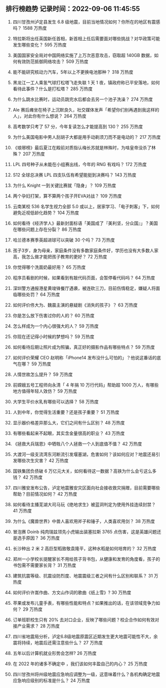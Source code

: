 
## 排行榜趋势 记录时间：2022-09-06 11:45:55
  
  1. 四川甘孜州泸定县发生 6.8 级地震，目前当地情况如何？你所在的地区有震感吗？ 1588 万热度
    
  2. 特拉斯将出任英国新任首相，新首相上任后需要面对哪些挑战？对华政策可能发生哪些变化？ 595 万热度
    
  3. 美国国家安全局对中国网络实施了上万次恶意攻击，窃取超 140GB 数据，如何有效防范抵御网络攻击？ 509 万热度
    
  4. 能不能研究核动力汽车，5年以上不更换电池那种？ 318 万热度
    
  5. 黑龙江一工人乘氢气球打松塔飞走失联 1 天 1 夜，镇政府称已平安落地，如何看待此事件？什么是打松塔？ 285 万热度
    
  6. 为什么跳水比赛时，运动员跳完水后都会去另一个池子洗澡？ 274 万热度
    
  7. Ale 赛后瘫坐在椅子上沉默良久，社交媒体发声「希望你们别再遇到我这样的人」，对此你有什么想说？ 264 万热度
    
  8. 高考数学只考了 57 分，今年复读怎么才能提高到 130？ 255 万热度
    
  9. 为什么美国电影中男人刮胡子大都是用手动剃须刀而不是电动的？ 217 万热度
    
  10. 《琅琊榜》最后夏江在殿前对质指认梅长苏就是林殊时，为啥皇帝没杀了林殊？ 207 万热度
    
  11. LPL 四号种子从未能在小组赛出线，今年的 RNG 有戏吗？ 172 万热度
    
  12. S12 全球总决赛 LPL 四支队伍有希望能挺到决赛吗？ 143 万热度
    
  13. 为什么 Knight 一到关键比赛就「隐身」？ 109 万热度
    
  14. 两个孕妇打架，算不算两个孩子开EVA对战？ 109 万热度
    
  15. 云南某校 536 名学生视力全部 5.0 或以上，居家学习、「电子刺客」下，如何避免近视低龄化趋势？ 104 万热度
    
  16. 如何看待《经济学人》最新封面标语「美国成了『美利坚，分众国』」？美国在哪些问题上存在分裂？ 86 万热度
    
  17. 哈兰德本赛季英超进球可以突破 30 个吗？ 73 万热度
    
  18. 孩子3岁，身为母亲，家庭条件没有多数家庭条件好，学历也没有大多数人家高，我怎么做才能把孩子教育的更好？ 72 万热度
    
  19. 你觉得哪个洗面奶最好用？ 65 万热度
    
  20. 程序员看剧的时候，如果看到有敲代码页面，会暂停看代码吗？ 64 万热度
    
  21. 深圳警方通报港星黄竣锋餐厅遇袭，被连砍三刀，目前伤情稳定，嫌疑人将面临哪些处罚？ 64 万热度
    
  22. 如何评价佟大为、魏晨主演的悬疑剧《消失的孩子》？ 63 万热度
    
  23. 你是怎么放下伤害过你的人的？ 60 万热度
    
  24. 怎么样成为一个内心很强大的人？ 59 万热度
    
  25. 你现在还记得小时候的梦想吗？ 59 万热度
    
  26. 如何看待后期让照片成为照骗，真正好的摄影作品有哪些特点？ 59 万热度
    
  27. 如何评价荣耀 CEO 赵明称「iPhone14 发布没什么可怕的」？他说这番话的底气在哪？ 59 万热度
    
  28. 人情世故怎么提升？ 59 万热度
    
  29. 前嫦娥五号工程师向永清「 4 年捐 10 万行代码」帮助超 1000 万人，有哪些地方值得年轻人效仿？ 59 万热度
    
  30. 大学生平价水乳有哪些可以选择？ 58 万热度
    
  31. 人到中年，你觉得生活重要？还是孩子重要？ 51 万热度
    
  32. 显示器价格差异那么大，它们之间有什么区别？ 48 万热度
    
  33. 有哪些看起来不起眼，其实含金量很高的职业？ 43 万热度
    
  34. 《拯救大兵瑞恩》中牺牲八个人拯救一个人到底值不值？ 42 万热度
    
  35. 大渡河一级支流湾东河断流引发堰塞湖，危害如何？该如何应对？地震还易引发哪些次生灾害？ 42 万热度
    
  36. 国铁集团负债破 6 万亿元大关，如何看待这一数据？高铁为什么会亏这么多钱？ 42 万热度
    
  37. 四川雅安发布公告，泸定地震雅安灾区面向社会接收救灾捐赠，目前需要哪些帮助？目前情况如何？ 42 万热度
    
  38. 如何看待主播芜湖大司马玩《绝地求生》被蓝洞判定为使用外挂连续封禁？ 41 万热度
    
  39. 为什么《魔兽世界》中兽人喜欢用斧子和锤子，人类喜欢用剑？ 38 万热度
    
  40. 冒泡赛 Doinb 纯肉瑞兹领先小虎输出装塞拉斯 3765 点伤害，这是英雄问题还是选手原因？ 36 万热度
    
  41. 长沙种出 2 米 2 高巨型稻致敬袁隆平，这种水稻是如何培育的？ 32 万热度
    
  42. 郑州一小学校长提醒家长不用给孩子背书包，从健康和发育的角度看，孩子的书包需不需要家长背？ 31 万热度
    
  43. 建筑抗震等级、抗震设防烈度、地震震级三者之间有什么区别和联系？ 31 万热度
    
  44. 如何评价许嵩作曲、方文山作词的歌曲《纸上雪》? 30 万热度
    
  45. 苹果或发布儿童手表，有哪些性能和特点？如果推出的话，在该领域竞争力如何？ 29 万热度
    
  46. 订单班职校生只有 20% 去对口企业，反映了哪些问题？校企合作如何有效对接产业需求？ 28 万热度
    
  47. 四川省地震局分析，泸定6.8级地震原震区近期发生更大地震可能性不大，余震将持续，地震后还需注意些什么？ 27 万热度
    
  48. 五年以后计算机就业形势会怎样? 26 万热度
    
  49. 在 2022 年的诸多不确定中 ，我们该如何丰盈自己的内心？ 25 万热度
    
  50. 四川甘孜州将州级地震应急响应调整为一级，这意味着什么？各机构确定地震应急响应级别的标准是什么？ 24 万热度
    